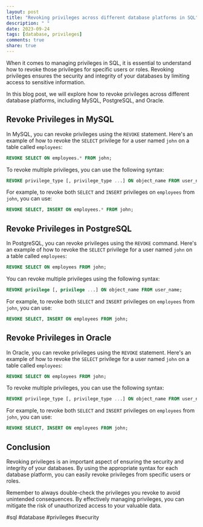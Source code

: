 ```yaml
---
layout: post
title: "Revoking privileges across different database platforms in SQL"
description: " "
date: 2023-09-24
tags: [database, privileges]
comments: true
share: true
---
```


When it comes to managing privileges in SQL, it is essential to understand how to revoke those privileges for specific users or roles. Revoking privileges ensures the security and integrity of your databases by limiting access to sensitive information.

In this blog post, we will explore how to revoke privileges across different database platforms, including MySQL, PostgreSQL, and Oracle.

## Revoke Privileges in MySQL

In MySQL, you can revoke privileges using the `REVOKE` statement. Here's an example of how to revoke the `SELECT` privilege for a user named `john` on a table called `employees`:

```sql
REVOKE SELECT ON employees.* FROM john;
```

To revoke multiple privileges, you can use the following syntax:

```sql
REVOKE privilege_type [, privilege_type ...] ON object_name FROM user_name;
```

For example, to revoke both `SELECT` and `INSERT` privileges on `employees` from `john`, you can use:

```sql
REVOKE SELECT, INSERT ON employees.* FROM john;
```

## Revoke Privileges in PostgreSQL

In PostgreSQL, you can revoke privileges using the `REVOKE` command. Here's an example of how to revoke the `SELECT` privilege for a user named `john` on a table called `employees`:

```sql
REVOKE SELECT ON employees FROM john;
```

You can revoke multiple privileges using the following syntax:

```sql
REVOKE privilege [, privilege ...] ON object_name FROM user_name;
```

For example, to revoke both `SELECT` and `INSERT` privileges on `employees` from `john`, you can use:

```sql
REVOKE SELECT, INSERT ON employees FROM john;
```

## Revoke Privileges in Oracle

In Oracle, you can revoke privileges using the `REVOKE` statement. Here's an example of how to revoke the `SELECT` privilege for a user named `john` on a table called `employees`:

```sql
REVOKE SELECT ON employees FROM john;
```

To revoke multiple privileges, you can use the following syntax:

```sql
REVOKE privilege_type [, privilege_type ...] ON object_name FROM user_name;
```

For example, to revoke both `SELECT` and `INSERT` privileges on `employees` from `john`, you can use:

```sql
REVOKE SELECT, INSERT ON employees FROM john;
```

## Conclusion

Revoking privileges is an important aspect of ensuring the security and integrity of your databases. By using the appropriate syntax for each database platform, you can easily revoke privileges from specific users or roles.

Remember to always double-check the privileges you revoke to avoid unintended consequences. By effectively managing privileges, you can mitigate the risk of unauthorized access to your valuable data.

#sql #database #privileges #security